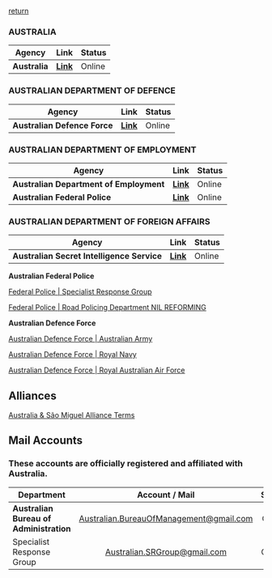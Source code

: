 [return](https://github.com/EXYZED/AustralianPublicRepository/blob/PublicInformation/README.md)

### AUSTRALIA
|Agency|Link|Status|
|-|-|-|
|**Australia**|[**Link**](https://www.roblox.com/My/Groups.aspx?gid=3158181)|Online

### AUSTRALIAN DEPARTMENT OF DEFENCE
|Agency|Link|Status|
|-|-|-|
|**Australian Defence Force**|[**Link**](https://www.roblox.com/My/Groups.aspx?gid=3223022)|Online

### AUSTRALIAN DEPARTMENT OF EMPLOYMENT
|Agency|Link|Status|
|-|-|-|
|**Australian Department of Employment**|[**Link**](https://www.roblox.com/Groups/group.aspx?gid=3223198)|Online
|**Australian Federal Police**|[**Link**](https://www.roblox.com/My/Groups.aspx?gid=3158310)|Online

### AUSTRALIAN DEPARTMENT OF FOREIGN AFFAIRS
|Agency|Link|Status|
|-|-|-|
|**Australian Secret Intelligence Service**|[**Link**](https://www.roblox.com/My/Groups.aspx?gid=3189276)|Online


[]()

**Australian Federal Police**

[Federal Police | Specialist Response Group](https://www.roblox.com/My/Groups.aspx?gid=3186428)

[Federal Police | Road Policing Department NIL REFORMING]()

**Australian Defence Force**

[Australian Defence Force | Australian Army](https://www.roblox.com/Groups/group.aspx?gid=3223119)

[Australian Defence Force | Royal Navy](https://www.roblox.com/Groups/group.aspx?gid=3229845)

[Australian Defence Force | Royal Australian Air Force](https://www.roblox.com/Groups/group.aspx?gid=3229853)

Alliances
---------------------

[Australia & São Miguel Alliance Terms](https://docs.google.com/document/d/1C44GCZu7FP5xFG4RY9Nbhc8CWNfYye1BMbQ88_1O4Rs/edit#heading=h.9utpiis8nul6)


Mail Accounts
--------------

### These accounts are officially registered and affiliated with Australia.

| Department              | Account / Mail                | Status          |
| ------------------------------------- |:-----------------------------:| ---------------:|
| **Australian Bureau of Administration** | Australian.BureauOfManagement@gmail.com      | Online |
| Specialist Response Group     | Australian.SRGroup@gmail.com  | Offline |





